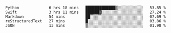 
<!--START_SECTION:waka-->
```text
Python             6 hrs 18 mins   █████████████▒░░░░░░░░░░░   53.85 % 
Swift              3 hrs 11 mins   ██████▓░░░░░░░░░░░░░░░░░░   27.24 % 
Markdown           54 mins         ██░░░░░░░░░░░░░░░░░░░░░░░   07.69 % 
reStructuredText   27 mins         █░░░░░░░░░░░░░░░░░░░░░░░░   03.86 % 
JSON               13 mins         ▒░░░░░░░░░░░░░░░░░░░░░░░░   01.98 % 
```
<!--END_SECTION:waka-->

